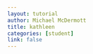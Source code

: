 ```yaml
---
layout: tutorial
author: Michael McDermott
title: kathleen
categories: [student]
link: false
---
```

